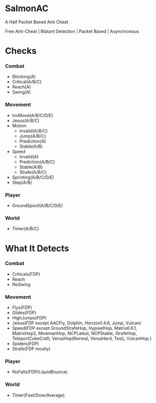 
# SalmonAC
A Half Packet Based Anti Cheat  

Free Anti-Cheat | Blatant Detection | Packet Based | Asynchronous  

# Checks
### **Combat**
+ Blocking(A)  
+ Critical(A/B/C)  
+ Reach(A)  
+ Swing(A)  

### **Movement**
+ InvMove(A/B/C/D/E)  
+ Jesus(A/B/C)
+ Motion  
  - Invalid(A/B/C)  
  - Jump(A/B/C)
  - Prediction(A)  
  - Stable(A/B)  
+ Speed
  - Invalid(A)  
  - Prediction(A/B/C)  
  - Stable(A/B)
  - Strafe(A/B/C)  
+ Sprinting(A/B/C/D/E)  
+ Step(A/B)  

### **Player**
+ GroundSpoof(A/B/C/D/E)  

### **World**
+ Timer(A/B/C)  

# What It Detects
### **Combat**
+ Criticals(FDP)
+ Reach
+ NoSwing
### **Movement**
+ Flys(FDP)  
+ Glides(FDP)  
+ HighJumps(FDP)
+ Jesus(FDP except AACFly, Dolphin, Horizon1.4.6, Jump, Vulcan)  
+ Speed(FDP except GroundStrafeHop, HypixelHop, Matrix6.6.1, MatrixHop2, MinemanHop, NCPLatest, NCPStable, StrafeHop, TeleportCubeCraft, VerusHop(Normal, VerusHard, Test), VulcanHop )
+ Spiders(FDP)
+ Strafe(FDP mostly)
### **Player**
+ NoFalls(FDP/LiquidBounce)
### **World**
+ Timer(Fast/Slow/Average)  
